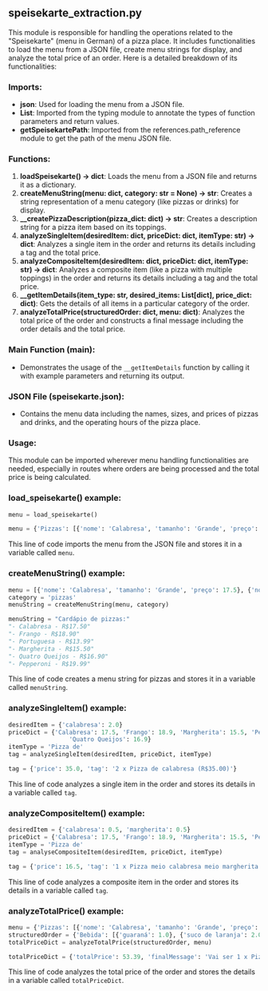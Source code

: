 ## speisekarte_extraction.py

This module is responsible for handling the operations related to the "Speisekarte" (menu in German) of a pizza place. It includes functionalities to load the menu from a JSON file, create menu strings for display, and analyze the total price of an order. Here is a detailed breakdown of its functionalities:

### Imports:
- **json**: Used for loading the menu from a JSON file.
- **List**: Imported from the typing module to annotate the types of function parameters and return values.
- **getSpeisekartePath**: Imported from the references.path_reference module to get the path of the menu JSON file.

### Functions:
1. **loadSpeisekarte() -> dict**: Loads the menu from a JSON file and returns it as a dictionary.
2. **createMenuString(menu: dict, category: str = None) -> str**: Creates a string representation of a menu category (like pizzas or drinks) for display.
3. **__createPizzaDescription(pizza_dict: dict) -> str**: Creates a description string for a pizza item based on its toppings.
4. **analyzeSingleItem(desiredItem: dict, priceDict: dict, itemType: str) -> dict**: Analyzes a single item in the order and returns its details including a tag and the total price.
5. **analyzeCompositeItem(desiredItem: dict, priceDict: dict, itemType: str) -> dict**: Analyzes a composite item (like a pizza with multiple toppings) in the order and returns its details including a tag and the total price.
6. **__getItemDetails(item_type: str, desired_items: List[dict], price_dict: dict)**: Gets the details of all items in a particular category of the order.
7. **analyzeTotalPrice(structuredOrder: dict, menu: dict)**: Analyzes the total price of the order and constructs a final message including the order details and the total price.

### Main Function (__main__):
- Demonstrates the usage of the `__getItemDetails` function by calling it with example parameters and returning its output.

### JSON File (speisekarte.json):
- Contains the menu data including the names, sizes, and prices of pizzas and drinks, and the operating hours of the pizza place.

### Usage:
This module can be imported wherever menu handling functionalities are needed, especially in routes where orders are being processed and the total price is being calculated.

### load_speisekarte() example:
```python
menu = load_speisekarte()
```

```python
menu = {'Pizzas': [{'nome': 'Calabresa', 'tamanho': 'Grande', 'preço': 17.5}, {'nome': 'Frango', 'tamanho': 'Grande', 'preço': 18.9}, {'nome': 'Portuguesa', 'tamanho': 'Grande', 'preço': 13.99}, {'nome': 'Margherita', 'tamanho': 'Média', 'preço': 15.5}, {'nome': 'Quatro Queijos', 'tamanho': 'Grande', 'preço': 16.9}, {'nome': 'Pepperoni', 'tamanho': 'Grande', 'preço': 19.99}], 'Bebidas': [{'nome': 'Coca-cola', 'tamanho': '300ml', 'preço': 5.99}, {'nome': 'Guaraná', 'tamanho': '300ml', 'preço': 4.99}, {'nome': 'Suco de laranja', 'tamanho': '500ml', 'preço': 6.5}], 'HorárioDeFuncionamento': '17h às 22h'}
```

This line of code imports the menu from the JSON file and stores it in a variable called `menu`.

### createMenuString() example:
```python
menu = [{'nome': 'Calabresa', 'tamanho': 'Grande', 'preço': 17.5}, {'nome': 'Frango', 'tamanho': 'Grande', 'preço': 18.9}, {'nome': 'Portuguesa', 'tamanho': 'Grande', 'preço': 13.99}, {'nome': 'Margherita', 'tamanho': 'Média', 'preço': 15.5}, {'nome': 'Quatro Queijos', 'tamanho': 'Grande', 'preço': 16.9}, {'nome': 'Pepperoni', 'tamanho': 'Grande', 'preço': 19.99}]
category = 'pizzas'
menuString = createMenuString(menu, category)
```

```python
menuString = "Cardápio de pizzas:"
"- Calabresa - R$17.50"
"- Frango - R$18.90"
"- Portuguesa - R$13.99"
"- Margherita - R$15.50"
"- Quatro Queijos - R$16.90"
"- Pepperoni - R$19.99"
```

This line of code creates a menu string for pizzas and stores it in a variable called `menuString`.

### analyzeSingleItem() example:
```python
desiredItem = {'calabresa': 2.0}
priceDict = {'Calabresa': 17.5, 'Frango': 18.9, 'Margherita': 15.5, 'Pepperoni': 19.99, 'Portuguesa': 13.99,
                 'Quatro Queijos': 16.9}
itemType = 'Pizza de'
tag = analyzeSingleItem(desiredItem, priceDict, itemType)
```

```python
tag = {'price': 35.0, 'tag': '2 x Pizza de calabresa (R$35.00)'}
```

This line of code analyzes a single item in the order and stores its details in a variable called `tag`.

### analyzeCompositeItem() example:
```python
desiredItem = {'calabresa': 0.5, 'margherita': 0.5}
priceDict = {'Calabresa': 17.5, 'Frango': 18.9, 'Margherita': 15.5, 'Pepperoni': 19.99, 'Portuguesa': 13.99, 'Quatro Queijos': 16.9}
itemType = 'Pizza de'
tag = analyseCompositeItem(desiredItem, priceDict, itemType)
```

```python
tag = {'price': 16.5, 'tag': '1 x Pizza meio calabresa meio margherita (R$16.50)'}
```

This line of code analyzes a composite item in the order and stores its details in a variable called `tag`.

### analyzeTotalPrice() example:
```python
menu = {'Pizzas': [{'nome': 'Calabresa', 'tamanho': 'Grande', 'preço': 17.5}, {'nome': 'Frango', 'tamanho': 'Grande', 'preço': 18.9}, {'nome': 'Portuguesa', 'tamanho': 'Grande', 'preço': 13.99}, {'nome': 'Margherita', 'tamanho': 'Média', 'preço': 15.5}, {'nome': 'Quatro Queijos', 'tamanho': 'Grande', 'preço': 16.9}, {'nome': 'Pepperoni', 'tamanho': 'Grande', 'preço': 19.99}], 'Bebidas': [{'nome': 'Coca-cola', 'tamanho': '300ml', 'preço': 5.99}, {'nome': 'Guaraná', 'tamanho': '300ml', 'preço': 4.99}, {'nome': 'Suco de laranja', 'tamanho': '500ml', 'preço': 6.5}], 'HorárioDeFuncionamento': '17h às 22h'}
structuredOrder = {'Bebida': [{'guaraná': 1.0}, {'suco de laranja': 2.0}], 'Pizza': [{'calabresa': 0.5, 'margherita': 0.5}, {'frango': 1.0}]}
totalPriceDict = analyzeTotalPrice(structuredOrder, menu)
```

```python
totalPriceDict = {'totalPrice': 53.39, 'finalMessage': 'Vai ser 1 x Pizza meio calabresa meio margherita (R$16.50), 1 x Pizza de frango (R$18.90), 1 x Guaraná (R$4.99), 2 x Suco de laranja (R$13.00), totalizando R$53.39. Qual vai ser a forma de pagamento? (pix/cartão/dinheiro)'}
```

This line of code analyzes the total price of the order and stores the details in a variable called `totalPriceDict`.